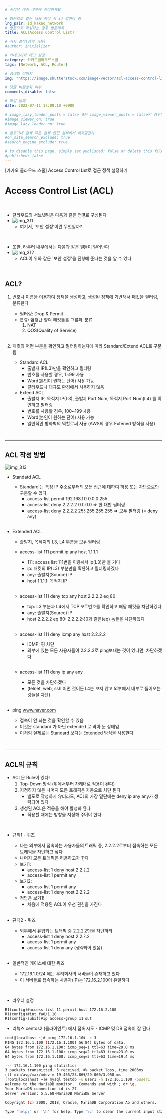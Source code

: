 ```yaml
---
# 속성은 대쉬 내부에 작성하세요

# 영문으로 같은 내용 작성 시 id 같아야 함
lng_pair: id_kakao_network
# 영문으로 작성하는 경우 영문제목
title: ACL(Access Control List)

# 저자 설정(생략 가능)
#author: initializer

# 카테고리와 태그 설정
category: 카카오클라우드스쿨
tags: [Network, ACL, Router]

# 섬네일 이미지
img: "https://image.shutterstock.com/image-vector/acl-access-control-list-acronym-260nw-2095363627.jpg"

# 댓글 비활성화 여부
comments_disable: false

# 작성 날짜
date: 2022-07-11 17:09:10 +0900

# image_lazy_loader_posts = false 혹은 image_viewer_posts = false인 경우에만 사용하세요
#image_viewer_on: true
#image_lazy_loader_on: true

# 블로그내 검색 혹은 검색 엔진 검색에서 예외할건가
#on_site_search_exclude: true
#search_engine_exclude: true

# to disable this page, simply set published: false or delete this file
#published: false
---
```


<!-- outline-start -->

[카카오 클라우드 스쿨] Access Control List로 접근 정책 설정하기

<!-- outline-end -->

# Access Control List (ACL)

<br>

* 클라우드의 서브넷팅은 다음과 같은 연결로 구성된다
* ![img_311](https://user-images.githubusercontent.com/104918800/178251058-72d12b62-2bc4-45e5-b2d6-385a8579cc7f.png)
  * 여기서, '보안 설정'이란 무엇일까?

<br>

* 또한, 라우터 내부에서는 다음과 같은 일들이 일어난다
* ![img_312](https://user-images.githubusercontent.com/104918800/178251059-03a8ce02-ee72-4a00-9b64-4f55e232dffe.png)
  * ACL이 위와 같은 '보안 설정'을 진행해 준다는 것을 알 수 있다

<br>


## ACL?
1. 번호나 이름을 이용하여 정책을 생성하고, 생성된 정책에 기반해서 패킷을 필터링, 분류한다
   * 필터링: Drop & Permit
   * 분류: 엄청난 량의 패킷들을 그룹화, 분류
     1. NAT
     2. QOS(Quality of Service) <br><br>

2. 패킷의 어떤 부분을 확인하고 필터링하는지에 따라 Standard/Extend ACL로 구분됨
   * Standard ACL
     * 출발지 IP(L3)만을 확인하고 필터링
     * 번호를 사용할 경우, 1~99 사용
     * Word(본인이 원하는 단어) 사용 가능
     * 클라우드나 대규모 환경에서 사용하지 않음
   * Extend ACL
     * 출발지 IP, 목적지 IP(L3), 출발지 Port Num, 목적지 Port Num(L4) 를 확인하고 필터링
     * 번호를 사용할 경우, 100~199 사용
     * Word(본인이 원하는 단어) 사용 가능
     * 일반적인 방화벽의 역할로써 사용 (AWS의 경우 Extened 방식을 사용)

<br>
<hr>

## ACL 작성 방법

![img_313](https://user-images.githubusercontent.com/104918800/178251097-6fad78f0-9b60-4e58-a48d-61e00df808a9.png)

* Standatd ACL
  * Standard 는 특정 IP 주소로부터의 모든 접근에 대하여 허용 또는 차단으로만 구분할 수 있다
    * access-list permit 192.168.1.0 0.0.0.255
    * access-list deny 2.2.2.2 0.0.0.0 => 한 대만 필터링
    * access-list deny 2.2.2.2 255.255.255.255 => 모두 필터링 (= deny any) <br> <br>

* Extended ACL
  * 출발지, 목적지의 L3, L4 부분을 모두 필터링
  * access-list 111 permit ip any host 1.1.1.1
    * 111: access list 111번을 이용해서 ip(L3)만 볼 거다
    * ip: 패킷의 IP(L3) 부분만을 확인하고 필터링하겠다
    * any: 출발지(Source) IP
    * host 1.1.1.1: 목적지 IP <br> <br>

  * access-list 111 deny tcp any host 2.2.2.2 eq 80
    * tcp: L3 부분과 L4에서 TCP 포트번호를 확인하고 해당 패킷을 차단하겠다
    * any: 출발지(Source) IP
    * host 2.2.2.2 eq 80: 2.2.2.2:80과 같은(eq) 놈들을 차단하겠다 <br> <br>

  * access-list 111 deny icmp any host 2.2.2.2
    * ICMP: 핑 차단
    * 외부에 있는 모든 사용자들이 2.2.2.2로 ping보내는 것이 있다면, 차단하겠다 <br> <br>

  * access-list 111 deny ip any any
    * 모든 것을 차단하겠다
    * (telnet, web, ssh 어떤 것이든 L4는 보지 않고 외부에서 내부로 들어오는 것들을 차단) <br> <br>

* ping www.naver.com
  * 접속이 안 되는 것을 확인할 수 있음
  * 이것은 standard 가 아닌 extended 로 막아 둔 상태임
  * 이처럼 실제로는 Standard 보다는 Extended 방식을 사용한다

<br>
<hr>


## ACL의 규칙

* ACL은 Rule이 있다!
  1. Top-Down 방식 (위에서부터 차례대로 적용이 된다)
  2. 지정하지 않은 나머지 모든 트래픽은 자동으로 차단 된다
     * 별도로 작성하지 않더라도, ACL의 가장 밑단에는 deny ip any any가 생략되어 있다
  3. 생성된 ACL은 적용을 해야 활성화 된다
     * 적용할 때에는 방향을 지정해 주어야 한다

<br>

* 규칙1 - 퀴즈
  * 나는 외부에서 접속하는 사용자들의 트래픽 중, 2.2.2.2로부터 접속하는 모든 트래픽을 차단하고 싶다
  * 나머지 모든 트래픽은 허용하고자 한다
  * 보기1:
    * access-list 1 deny host 2.2.2.2
    * access-list 1 permit any
  * 보기2:
    * access-list 1 permit any
    * access-list 1 deny host 2.2.2.2
  * 정답은 보기1!
    * 처음에 적용된 ACL이 우선 권한을 가진다 <br> <br>

* 규칙2 - 퀴즈
  * 외부에서 유입되는 트래픽 중 2.2.2.2만을 차단하라
    * access-list 1 deny host 2.2.2.2
    * access-list 1 permit any
    * access-list 1 deny any (생략되어 있음) <br><br>

* 일반적인 케이스에 대한 퀴즈
  * 172.16.1.0/24 에는 우리회사의 서버들이 존재하고 있다
  * 이 서버들로 접속하는 사용자(IP)는 172.16.2.100이 유일하다

<br>

* 라우터 설정
```commandline
R1(config)#access-list 11 permit host 172.16.2.100
R1(config)#int fa0/1.10
R1(config-subif)#ip access-group 11 out
```

* 리눅스 centos2 (클라이언트) 에서 접속 시도 - ICMP 및 DB 접속이 잘 된다

```bash
root@localhost ~]# ping 172.16.1.100 -c 3
PING 172.16.1.100 (172.16.1.100) 56(84) bytes of data.
64 bytes from 172.16.1.100: icmp_seq=1 ttl=63 time=29.0 ms
64 bytes from 172.16.1.100: icmp_seq=2 ttl=63 time=23.0 ms
64 bytes from 172.16.1.100: icmp_seq=3 ttl=63 time=19.4 ms

--- 172.16.1.100 ping statistics ---
3 packets transmitted, 3 received, 0% packet loss, time 2003ms
rtt min/avg/max/mdev = 19.465/23.869/29.060/3.958 ms
[root@localhost ~]# mysql testdb -u user1 -h 172.16.1.100 -puser1
Welcome to the MariaDB monitor.  Commands end with ; or \g.
Your MariaDB connection id is 27
Server version: 5.5.68-MariaDB MariaDB Server

Copyright (c) 2000, 2018, Oracle, MariaDB Corporation Ab and others.

Type 'help;' or '\h' for help. Type '\c' to clear the current input statement.
```
<br>



